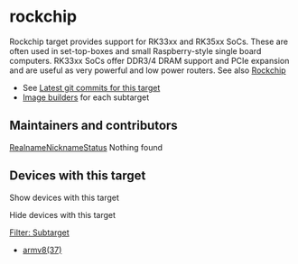 # rockchip

Rockchip target provides support for RK33xx and RK35xx SoCs. These are often used in set-top-boxes and small Raspberry-style single board computers. RK33xx SoCs offer DDR3/4 DRAM support and PCIe expansion and are useful as very powerful and low power routers. See also [Rockchip](/docs/techref/hardware/soc/soc.rockchip "docs:techref:hardware:soc:soc.rockchip")

- See [Latest git commits for this target](https://git.openwrt.org/?p=openwrt%2Fopenwrt.git&a=search&h=HEAD&st=commit&s=rockchip%3A "https://git.openwrt.org/?p=openwrt/openwrt.git&a=search&h=HEAD&st=commit&s=rockchip:")
- [Image builders](/docs/guide-user/additional-software/imagebuilder "docs:guide-user:additional-software:imagebuilder") for each subtarget

## Maintainers and contributors

[Realname](/docs/techref/targets/rockchip?datasrt=realname "Sort by this column")[Nickname](/docs/techref/targets/rockchip?datasrt=nickname "Sort by this column")[Status](/docs/techref/targets/rockchip?datasrt=status "Sort by this column") Nothing found

## Devices with this target

Show devices with this target

Hide devices with this target

[Filter: Subtarget](#folded_4010ca3f3580ea570e06193d452e72a3_1)

- [armv8(37)](/docs/techref/targets/rockchip?dataflt%5B0%5D=subtarget_%3Darmv8 "Show pages matching 'armv8'")
